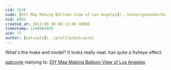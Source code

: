 ```yaml
---
cid: 1528
node: [DIY Map Making Balloon View of Los Angeles](../notes/gonzoearth/9-29-2012/diy-map-making-balloon-view-los-angeles)
nid: 4092
created_at: 2012-09-30 00:13:49 +0000
timestamp: 1348964029
uid: 77
author: [patcoyle](../profile/patcoyle)
---
```


What's the make and model? It looks really neat. has quite a fisheye effect.

[patcoyle](../profile/patcoyle) replying to: [DIY Map Making Balloon View of Los Angeles](../notes/gonzoearth/9-29-2012/diy-map-making-balloon-view-los-angeles)

